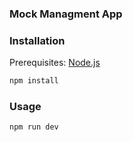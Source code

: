 ### Mock Managment App


### Installation

Prerequisites: [Node.js](https://nodejs.org/en/)

``` bash
npm install
```

### Usage

``` bash
npm run dev
```
